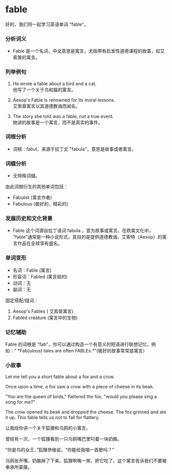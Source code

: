 # fable

好的，我们将一起学习英语单词 "fable"。

  

### 分析词义

  

*   Fable 是一个名词，中文意思是寓言，尤指带有启发性道德课程的故事，如艾索普的寓言。

  

### 列举例句

  

1.  He wrote a fable about a bird and a cat.  
    他写了一个关于鸟和猫的寓言。
    
      
    
2.  Aesop's Fable is renowned for its moral lessons.  
    艾索普寓言以其道德教诲而闻名。
    
      
    
3.  The story she told was a fable, not a true event.  
    她讲的故事是一个寓言，而不是真实的事件。
    
      
    

  

### 词根分析

  

*   词根：fabul，来源于拉丁文 "fabula"，意思是故事或者寓言。

  

### 词缀分析

  

*   无特殊词缀。

  

由此词根衍生的其他单词包括：

  

*   Fabulist (寓言作者)
*   Fabulous (极好的，精彩的)

  

### 发展历史和文化背景

  

*   Fable 这个词源自拉丁语词 fabula ，意为故事或寓言。在欧美文化中， "fable"通常是一种小说形式，其目的是提供道德教诲。艾索特（Aesop）的寓言作品在全球享有盛名。

  

### 单词变形

  

*   名词：Fable (寓言)
*   形容词：Fabled (寓言般的)
*   动词：无
*   副词：无

  

固定搭配/组词：

  

1.  Aesop's Fables ( 艾索普寓言)
2.  Fabled creature (寓言中的生物)

  

### 记忆辅助

  

Fable 的词根是 "fab"，你可以通过构造一个有意义的短语进行联想记忆，例如：“ \*Fab(ulous) tales are often FABLEs.\*”(极好的故事常常是寓言）

  

### 小故事

  

Let me tell you a short fable about a fox and a crow.

  

Once upon a time, a fox saw a crow with a piece of cheese in its beak.

  

"You are the queen of birds," flattered the fox, "would you please sing a song for me?"

  

The crow opened its beak and dropped the cheese. The fox grinned and ate it up. This fable tells us not to fall for flattery.

  

让我给你讲一个关于狐狸和乌鸦的小寓言。

  

曾经有一次，一个狐狸看到一只乌鸦嘴巴里叼着一块奶酪。

  

“你是鸟的女王，”狐狸恭维说，“你能给我唱一首歌吗？”

  

乌鸦张开嘴，奶酪掉了下来。狐狸咧嘴一笑，把它吃了。这个寓言告诉我们不要被奉承所蒙蔽。
